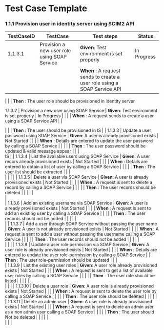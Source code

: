 # Test Case Template

### 1.1.1 Provision user in identity server using SCIM2 API

| TestCaseID | TestCase                                             | Test steps                                                            | Status      |
|------------|------------------------------------------------------|-----------------------------------------------------------------------|-------------|
 1.1.3.1    | Provision a new user role using SOAP Service            | **Given**: Test environment is set properly                           | In Progress   |
|            |                                                      | **When** : A request sends to create a user role  using a SOAP Service API           |             |

|            |                                                      | **Then** : The user role  should be provisioned in identity server

 1.1.3.2    | Provision a new user  using SOAP Service              | **Given**: Test environment is set properly                           | In Progress   |
|            |                                                      | **When** : A request sends to create a user  using a SOAP Service API           |             |

|            |                                                      | **Then** : The user  should be provisioned in IS                       |
| 1.1.3.3    | Update a user password using SOAP Service            | **Given**: A user is already provisioned exists                        | Not Started |
|            |                                                      | **When** : Details are entered to update the user password by calling a SOAP Service |             |
|            |                                                      | **Then** : The user password should  be updated & valid message appear |             |
|    
IS                       |
| 1.1.3.4    | List the available users using SOAP Service          | **Given**: A user recors already provisioned exists                        | Not Started |
|            |                                                      | **When** : Details are entered to obtain a list of user by calling a SOAP Service |             |
|            |                                                      | **Then** : The user list should be extracted |             |
|    
        |                                                      |                                                                       |             |
| 1.1.3.5    | Delete a user via SOAP Service                       | **Given**: A user is already provisioned exists                        | Not Started |
|            |                                                      | **When** : A request is sent to delete a record by calling a SOAP Service |             |
|            |                                                      | **Then** : The user records should  be deleted |             |
|            |                                                      |               
|   
| 1.1.3.6    | Add an existing username via SOAP Service            | **Given**: A user is already provisioned exists                        | Not Started |
|            |                                                      | **When** : A request is sent to add an existing user by calling a SOAP Service |             |
|            |                                                      | **Then** : The user records should  not be  added |             |
|            |                                                      |               
| 
| 1.1.3.7    | Add a user through SOAP Service  without passing the
 user name                                                          | **Given**: A user is not already provisioned exists                        | Not Started |
|            |                                                      | **When** : A request is sent to add a user without passing the username calling a SOAP Service |             |
|            |                                                      | **Then** : The user records should  not be added  |             |
|            |                                                      |               
|                                                                                |             |
| 1.1.3.8   | Update a user role permission via SOAP Service        | **Given**: A user role  is already provisioned exists                        | Not Started |
|            |                                                      | **When** : Details are entered to update the user role-permission by calling a SOAP Service
|            |                                                      | **Then** : The user role-permission should  be updated |             |
|    
| 1.1.3.9    | List the existing user roles                         | **Given**: A user role   already provisioned exists                        | Not Started |
|            |                                                      | **When** : A request is sent to get a list of available user roles by calling a SOAP Service |             |
|            |                                                      | **Then** : The user role should  be listed |             |
|            |                                                      |               
|                                                                       |             |
| 1.1.3.10    | Delete a user role                                   | **Given**: A user role  is already provisioned exists                        | Not Started |
|            |                                                      | **When** : A request is sent to delete the user role by calling a SOAP Service |             |
|            |                                                      | **Then** : The user role should  be deleted |             |
|                                                                       |             |
| 1.1.3.11    | Delete an admin user                                | **Given**: A user role  is already provisioned exists                        | Not Started |
|            |                                                      | **When** : A request is sent to delete an admin user as a non admin user calling a SOAP Service |             |
|            |                                                      | **Then** : The user  should Not be deleted |             |
|            |                                                      |               
|            |                                                      |               
